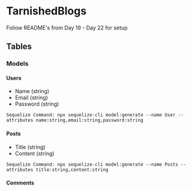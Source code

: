 # TarnishedBlogs

Follow README's from Day 19 - Day 22 for setup

## Tables

### Models

#### Users

- Name (string)
- Email (string)
- Password (string)

```
Sequelize Command: npx sequelize-cli model:generate --name User --attributes name:string,email:string,password:string
```

#### Posts

- Title (string)
- Content (string)

```
Sequelize Command: npx sequelize-cli model:generate --name Posts --attributes title:string,content:string
```

#### Comments
